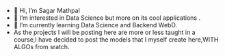 - 👋 Hi, I’m Sagar Mathpal
- 👀 I’m interested in Data Science but more on its cool applications .
- 🌱 I’m currently learning Data Science and Backend WebD.
- As the projects I will be posting here are more or less taught in a course,I have decided to post the models that I myself create here,WITH ALGOs from sratch.

<!---
Curiositysavesthecat/Curiositysavesthecat is a ✨ special ✨ repository because its `README.md` (this file) appears on your GitHub profile.
You can click the Preview link to take a look at your changes.
--->
